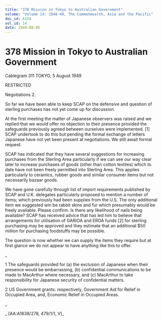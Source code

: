 ```yaml
---
title: "378 Mission in Tokyo to Australian Government"
volume: "Volume 14: 1948-49, The Commonwealth, Asia and the Pacific"
doc_id: 6154
vol_id: 14
date: 1949-08-05
---
```


# 378 Mission in Tokyo to Australian Government

Cablegram 311 TOKYO, 5 August 1949

RESTRICTED

Negotiations 2.

So far we have been able to keep SCAP on the defensive and question of sterling purchases has not yet come up for discussion.

At the first meeting the matter of Japanese observers was raised and we replied that we would offer no objection to their presence provided the safeguards previously agreed between ourselves were implemented. [1] SCAP undertook to do this but pending the formal exchange of letters Japanese have not yet been present at negotiations. We still await formal request.

SCAP has indicated that they have several suggestions for increasing purchases from the Sterling Area particularly if we can see our way clear later to increase purchases of goods (other than cotton textiles) which to date have not been freely permitted into Sterling Area. This applies particularly to ceramics, rubber goods and similar consumer items but not necessarily bazaar goods.

We have gone carefully through list of import requirements published by SCAP and U.K. delegates particularly proposed to mention a number of items; which previously had been supplies from the U.S. The only additional item we suggested win be rabbit skins and fur which presumably would be freely available. Please confirm. Is there any likelihood of nails being available? SCAP has received advice that has led him to believe that arrangements for utilisation of GARIOA and EROA funds [2] for sterling purchasing may be approved and they estimate that an additional $50 million for purchasing foodstuffs may be possible.

The question is now whether we can supply the items they require but at first glance we do not appear to have anything like this to offer.

_

1 The safeguards provided for (a) the exclusion of Japanese when their presence would be embarrassing, (b) confidential communications to be made to MacArthur where necessary, and (c) MacArthur to take responsibility for Japanese security of confidential matters.

2 US Government grants: respectively, Government Aid for Relief in Occupied Area, and, Economic Relief in Occupied Areas.

_

_ [AA:A1838/278, 479/1/1, V]_
